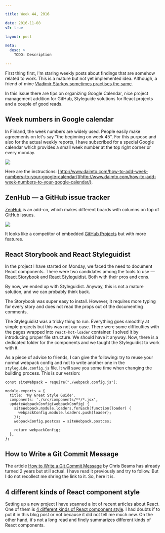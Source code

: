 ```yaml
---

title: Week 44, 2016

date: 2016-11-08
v2: true

layout: post

meta:
  desc: >
    TODO: Description

---
```


First thing first, I'm staring weekly posts about findings that are somehow related to work. This is a mature but not yet
implemented idea. Although, a friend of mine [Vladimir Starkov sometimes practises the same](https://iamstarkov.com/).

In this issue there are tips on organizing Google Calendar, nice project management addition for GitHub, Styleguide
solutions for React projects and a couple of good reads.

<excerpt/>


## Week numbers in Google calendar

In Finland, the week numbers are widely used. People easily make agreements on let's say "the beginning on week 45". For
this purpose and also for the actual weekly reports, I have subscribed for a special Google calendar
which provides a small week number at the top right corner or every monday.

![](/posts/week-44-2016/CalendarWeekNumbers3.png)

Here are the instructions:
[http://www.daimto.com/how-to-add-week-numbers-to-your-google-calendar/](http://www.daimto.com/how-to-add-week-numbers-to-your-google-calendar/).

## ZenHub — a GitHub issue tracker

[ZenHub](https://www.zenhub.com/) is an add-on, which makes different boards with columns on top of GitHub issues.

![](/posts/week-44-2016/zenhub-task-board.jpg)

It looks like a competitor of embedded [GitHub
Projects](https://github.com/blog/2256-a-whole-new-github-universe-announcing-new-tools-forums-and-features) but with
more features.

## React Storybook and React Styleguidist

In the project I have started on Monday, we faced the need to document React components. There were two candidates
among the tools to use — [React Storybook](https://getstorybook.io/) and [React
Styleguidist](https://github.com/sapegin/react-styleguidist). Both with their pros and cons.

By now, we ended up with Styleguidist. Anyway, this is not a mature solution, and we can probably think back.

The Storybook was super easy to install. However, it requires more typing for every story and does not read the props out
of the documenting comments.

The Styleguidist was a tricky thing to run. Everything goes smoothly at simple projects but this was not our case. There
were some difficulties with the pages wrapped into `react-hot-loader` container. I solved it by introducing proper file
structure. We should have it anyway. Now, there is a dedicated folder for the components and we taught the Styleguidist
to work with it.

As a piece of advice to friends, I can give the following: try to reuse your normal webpack config and not to write another one
in the `styleguide.config.js` file. It will save you some time when changing the building process. This is our version:

```
const siteWebpack = require("./webpack.config.js");

module.exports = {
  title: 'My Great Style Guide',
  components: './src/components/**/*.jsx',
  updateWebpackConfig(webpackConfig) {
    siteWebpack.module.loaders.forEach(function(loader) {
      webpackConfig.module.loaders.push(loader);
    });
    webpackConfig.postcss = siteWebpack.postcss;

    return webpackConfig;
  },
};
```

## How to Write a Git Commit Message

The article [How to Write a Git Commit Message](http://chris.beams.io/posts/git-commit/) by Chris Beams has already
turned 2 years but still actual. I have read it previously and try to follow. But I do not recollect me shring the link
to it. So, here it is.

## 4 different kinds of React component style

Setting up a new project I have scanned a lot of recent articles about React. One of them is [4 different kinds of React
component style](https://www.peterbe.com/plog/4-different-kinds-of-react-component-styles). I had doubts if to put it in
this blog post or not because it did not tell me much new. On the other hand, it's not a long read and finely summarizes
different kinds of React components.
